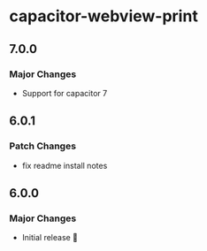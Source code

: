 # capacitor-webview-print

## 7.0.0

### Major Changes

- Support for capacitor 7

## 6.0.1

### Patch Changes

- fix readme install notes

## 6.0.0

### Major Changes

- Initial release 🎉
